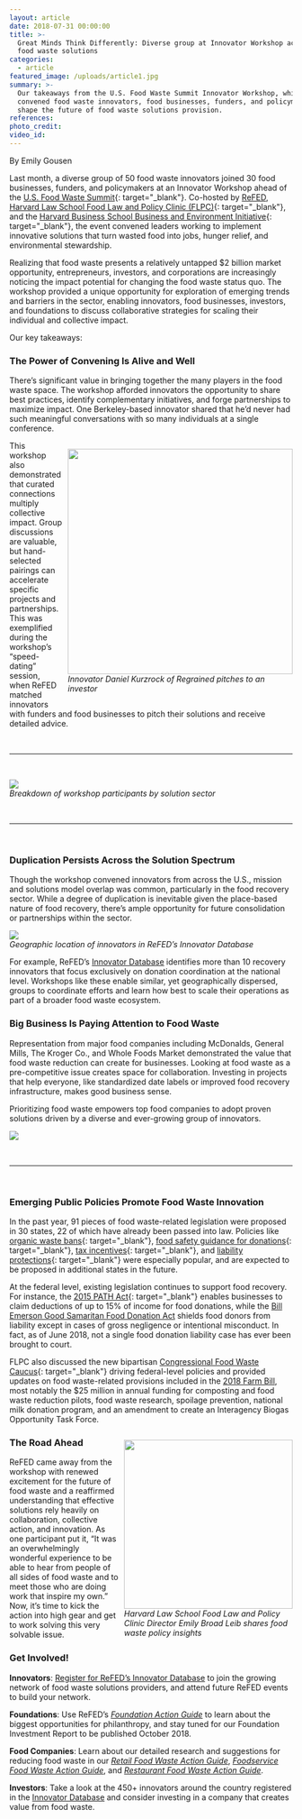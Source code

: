 ```yaml
---
layout: article
date: 2018-07-31 00:00:00
title: >-
  Great Minds Think Differently: Diverse group at Innovator Workshop accelerates
  food waste solutions
categories:
  - article
featured_image: /uploads/article1.jpg
summary: >-
  Our takeaways from the U.S. Food Waste Summit Innovator Workshop, which
  convened food waste innovators, food businesses, funders, and policymakers to
  shape the future of food waste solutions provision.
references:
photo_credit:
video_id:
---
```


By Emily Gousen

Last month, a diverse group of 50 food waste innovators joined 30 food businesses, funders, and policymakers at an Innovator Workshop ahead of the [U.S. Food Waste Summit](https://www.chlpi.org/food-law-and-policy/major-events/u-s-food-waste-summit-2018/){: target="_blank"}. Co-hosted by [ReFED](https://www.refed.com/?sort=economic-value-per-ton), [Harvard Law School Food Law and Policy Clinic (FLPC)](https://hls.harvard.edu/dept/clinical/clinics/food-law-and-policy-clinic-of-the-center-for-health-law-and-policy-innovation/?mc_cid=0ad8db9cfa&amp;mc_eid=%5BUNIQID%5D){: target="_blank"}, and the [Harvard Business School Business and Environment Initiative](https://www.hbs.edu/environment/Pages/default.aspx?mc_cid=0ad8db9cfa&amp;mc_eid=%5BUNIQID%5D){: target="_blank"}, the event convened leaders working to implement innovative solutions that turn wasted food into jobs, hunger relief, and environmental stewardship.

Realizing that food waste presents a relatively untapped $2 billion market opportunity, entrepreneurs, investors, and corporations are increasingly noticing the impact potential for changing the food waste status quo. The workshop provided a unique opportunity for exploration of emerging trends and barriers in the sector, enabling innovators, food businesses, investors, and foundations to discuss collaborative strategies for scaling their individual and collective impact.

Our key takeaways:

### The Power of Convening Is Alive and Well

There’s significant value in bringing together the many players in the food waste space. The workshop afforded innovators the opportunity to share best practices, identify complementary initiatives, and forge partnerships to maximize impact. One Berkeley-based innovator shared that he’d never had such meaningful conversations with so many individuals at a single conference.

<div style="width:400px;float:right; margin-left: 10px;"><p><img style="width: 400px;" src="/uploads/article2.jpg" /><br /><em>Innovator Daniel Kurzrock of Regrained pitches to an investor</em></p></div>

This workshop also demonstrated that curated connections multiply collective impact. Group discussions are valuable, but hand-selected pairings can accelerate specific projects and partnerships. This was exemplified during the workshop’s “speed-dating” session, when ReFED matched innovators with funders and food businesses to pitch their solutions and receive detailed advice.

&nbsp;

---

&nbsp;

*![](/uploads/screen-shot-2018-07-31-at-11-31-36-am.png)<br>Breakdown of workshop participants by solution sector*

&nbsp;

---

&nbsp;

### Duplication Persists Across the Solution Spectrum

Though the workshop convened innovators from across the U.S., mission and solutions model overlap was common, particularly in the food recovery sector. While a degree of duplication is inevitable given the place-based nature of food recovery, there’s ample opportunity for future consolidation or partnerships within the sector.

*![](/uploads/screen-shot-2018-08-01-at-2-49-05-pm.png)<br>Geographic location of innovators in ReFED’s Innovator Database*

For example, ReFED’s [Innovator Database](https://www.refed.com/tools/innovator-database/) identifies more than 10 recovery innovators that focus exclusively on donation coordination at the national level. Workshops like these enable similar, yet geographically dispersed, groups to coordinate efforts and learn how best to scale their operations as part of a broader food waste ecosystem.

### Big Business Is Paying Attention to Food Waste

Representation from major food companies including McDonalds, General Mills, The Kroger Co., and Whole Foods Market demonstrated the value that food waste reduction can create for businesses. Looking at food waste as a pre-competitive issue creates space for collaboration. Investing in projects that help everyone, like standardized date labels or improved food recovery infrastructure, makes good business sense.

Prioritizing food waste empowers top food companies to adopt proven solutions driven by a diverse and ever-growing group of innovators.

![](/uploads/us-food-waste-innovator-workshop-2018---lookbook---final-3-1.jpg)

&nbsp;

---

&nbsp;

### Emerging Public Policies Promote Food Waste Innovation

In the past year, 91 pieces of food waste-related legislation were proposed in 30 states, 22 of which have already been passed into law. Policies like [organic waste bans](http://blog.spoileralert.com/food-waste-bans){: target="_blank"}, [food safety guidance for donations](https://www.chlpi.org/wp-content/uploads/2013/12/50-State-Food-Regs_March-2018_V2.pdf){: target="_blank"}, [tax incentives](https://www.chlpi.org/wp-content/uploads/2013/12/Food-Donation-Fed-Tax-Guide-for-Pub-2.pdf){: target="_blank"}, and [liability protections](https://www.refed.com/tools/food-waste-policy-finder/federal-policy/federal-liability-protection){: target="_blank"} were especially popular, and are expected to be proposed in additional states in the future.

At the federal level, existing legislation continues to support food recovery. For instance, the [2015 PATH Act](https://rsmus.com/what-we-do/industries/consumer-products/retail/know-the-rules-for-tax-deductions-on-charitable-donations-of-inventory.html){: target="_blank"} enables businesses to claim deductions of up to 15% of income for food donations, while the [Bill Emerson Good Samaritan Food Donation Act](https://www.refed.com/tools/food-waste-policy-finder/federal-policy/federal-liability-protection) shields food donors from liability except in cases of gross negligence or intentional misconduct. In fact, as of June 2018, not a single food donation liability case has ever been brought to court.

FLPC also discussed the new bipartisan [Congressional Food Waste Caucus](https://www.wastedive.com/news/congress-food-waste-caucus/522693/){: target="_blank"} driving federal-level policies and provided updates on food waste-related provisions included in the [2018 Farm Bill](https://www.chlpi.org/senate-farm-bill-includes-important-measures-address-food-waste/), most notably the $25 million in annual funding for composting and food waste reduction pilots, food waste research, spoilage prevention, national milk donation program, and an amendment to create an Interagency Biogas Opportunity Task Force.

<div style="width:300px;float:right; margin-left: 10px;"><p><img style="width: 300px;" src="/uploads/article3.jpg" /><br /><em>Harvard Law School Food Law and Policy Clinic Director Emily Broad Leib shares food waste policy insights</em></p></div>

### The Road Ahead

ReFED came away from the workshop with renewed excitement for the future of food waste and a reaffirmed understanding that effective solutions rely heavily on collaboration, collective action, and innovation. As one participant put it, “It was an overwhelmingly wonderful experience to be able to hear from people of all sides of food waste and to meet those who are doing work that inspire my own.” Now, it’s time to kick the action into high gear and get to work solving this very solvable issue.

### Get Involved!

**Innovators**: [Register for ReFED’s Innovator Database](https://www.refed.com/tools/innovator-database/suggest-an-innovator) to join the growing network of food waste solutions providers, and attend future ReFED events to build your network.

**Foundations**: Use ReFED’s *[Foundation Action Guide](https://www.refed.com/download#foundation-action-guide)* to learn about the biggest opportunities for philanthropy, and stay tuned for our Foundation Investment Report to be published October 2018.

**Food Companies**: Learn about our detailed research and suggestions for reducing food waste in our [*Retail Food Waste Action Guide*](https://www.refed.com/downloads/Retail_Guide_Web.pdf), [*Foodservice Food Waste Action Guide*](https://www.refed.com/downloads/Foodservice_Guide_Web.pdf), and [*Restaurant Food Waste Action Guide*](https://www.refed.com/downloads/Restaurant_Guide_Web.pdf).

**Investors**: Take a look at the 450+ innovators around the country registered in the [Innovator Database](https://www.refed.com/tools/innovator-database/) and consider investing in a company that creates value from food waste.